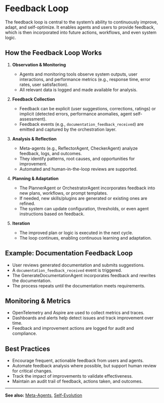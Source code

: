 # Feedback Loop

The feedback loop is central to the system’s ability to continuously improve, adapt, and self-optimize. It enables agents and users to provide feedback, which is then incorporated into future actions, workflows, and even system logic.

## How the Feedback Loop Works

1. **Observation & Monitoring**
   - Agents and monitoring tools observe system outputs, user interactions, and performance metrics (e.g., response time, error rates, user satisfaction).
   - All relevant data is logged and made available for analysis.

2. **Feedback Collection**
   - Feedback can be explicit (user suggestions, corrections, ratings) or implicit (detected errors, performance anomalies, agent self-assessment).
   - Feedback events (e.g., `documentation_feedback_received`) are emitted and captured by the orchestration layer.

3. **Analysis & Reflection**
   - Meta-agents (e.g., ReflectorAgent, CheckerAgent) analyze feedback, logs, and outcomes.
   - They identify patterns, root causes, and opportunities for improvement.
   - Automated and human-in-the-loop reviews are supported.

4. **Planning & Adaptation**
   - The PlannerAgent or OrchestratorAgent incorporates feedback into new plans, workflows, or prompt templates.
   - If needed, new skills/plugins are generated or existing ones are refined.
   - The system can update configuration, thresholds, or even agent instructions based on feedback.

5. **Iteration**
   - The improved plan or logic is executed in the next cycle.
   - The loop continues, enabling continuous learning and adaptation.

## Example: Documentation Feedback Loop
- User reviews generated documentation and submits suggestions.
- A `documentation_feedback_received` event is triggered.
- The GenerateDocumentationAgent incorporates feedback and rewrites the documentation.
- The process repeats until the documentation meets requirements.

## Monitoring & Metrics
- OpenTelemetry and Aspire are used to collect metrics and traces.
- Dashboards and alerts help detect issues and track improvement over time.
- Feedback and improvement actions are logged for audit and compliance.

## Best Practices
- Encourage frequent, actionable feedback from users and agents.
- Automate feedback analysis where possible, but support human review for critical changes.
- Track the impact of improvements to validate effectiveness.
- Maintain an audit trail of feedback, actions taken, and outcomes.

---

**See also:** [Meta-Agents](meta-agents.md), [Self-Evolution](self-evolution.md)
